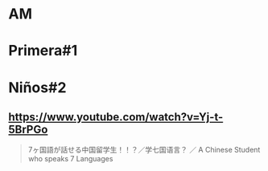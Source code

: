 # AM
# Primera#1
# Niños#2

## https://www.youtube.com/watch?v=Yj-t-5BrPGo

> 7ヶ国語が話せる中国留学生！！？／学七国语言？ ／ A Chinese Student who speaks 7 Languages 
